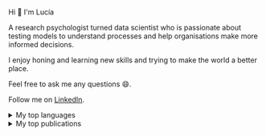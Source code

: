 ### <!--Hi there 👋-->
 Hi 👋 I'm Lucía
 
 A research psychologist turned data scientist who is passionate about testing models to understand processes and help organisations make more informed decisions. 
 
 I enjoy honing and learning new skills and trying to make the world a better place.     
 
 Feel free to ask me any questions 😄.
 
 Follow me on [LinkedIn](https://www.linkedin.com/in/mag-lucía-alvarez-nuñez/).    
                                                                   
<details>
<summary>My top languages</summary>

| Rank | Languages |
|-----:|-----------|
|     1| Python    |
|     2| SQL       |
|     3| SPSS      |
|     4| MPLUS     |
|     5| R         |

</details>

<details>
<summary>My top publications</summary>

| Rank | Languages |
|-----:|-----------|
|     1| [Behavioural Problems in a Nationally Representative Sample of Uruguay. Characterisation of Latent Profiles ] (https://pubmed.ncbi.nlm.nih.gov/32537665/) |
|     2| [Spanish version of need for cognition scale ] (https://link.springer.com/article/10.1007/s12144-022-02739-2. )    |
|     3| [Role of parenting practices, mother`s personality and depressive symptoms in early child development ](https://www.sciencedirect.com/science/article/pii/S0163638322000157#:~:text=Maternal%20personality%20and%20depressive%20symptomatology%20was%20associated%20with%20parenting%20practices.&text=Maternal%20openness%2C%20was%20associated%20with%20child%20development%20because%20of%20parenting%20practices.&text=Maternal%20depressive%20symptomatology%20was%20associated%20both%20directly%20and%20indirectly%20with%20socioemotional%20development. )    |
|     4| [Developmental disparities based on socioeconomic status and sex ] (https://www.tandfonline.com/doi/abs/10.1080/03004430.2021.1946528?journalCode=gecd20 )    |
|     5| [Time Attitude Profiles and Health-Related Behaviors ] (https://pubmed.ncbi.nlm.nih.gov/33213606/)       |
|     5| [Psychometric properties of the ASQ-3 in a nationally representative sample of Uruguay ]  (https://pubmed.ncbi.nlm.nih.gov/33839477/)       |
|     5| [Psychometric properties ofthe Spanish version ofthe Ages & Stages Questionnaires ]  (https://pubmed.ncbi.nlm.nih.gov/32829239/)      |
 
 

</details>
<!--
**luciaalvarezuy/luciaalvarezuy** is a ✨ _special_ ✨ repository because its `README.md` (this file) appears on your GitHub profile.

Here are some ideas to get you started:

- 🔭 I’m currently working on ...
- 🌱 I’m currently learning ...
- 👯 I’m looking to collaborate on ...
- 🤔 I’m looking for help with ...
- 💬 Ask me about ...
- 📫 How to reach me: ...
- 😄 Pronouns: ...
- ⚡ Fun fact: ...
-->
